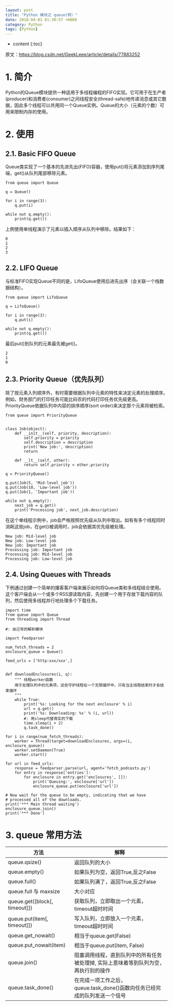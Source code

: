 ```yaml
---
layout: post
title: "Python 模块之 queue(转）"
date: 2018-04-01 01:30:57 +0800
category: Python
tags: [Python]
---
```

* content
{:toc}

原文：[https://blog.csdn.net/GeekLeee/article/details/77883252 
](	原文：https://blog.csdn.net/GeekLeee/article/details/77883252 
)


# 1. 简介

Python的Queue模块提供一种适用于多线程编程的FIFO实现。它可用于在生产者(producer)和消费者(consumer)之间线程安全(thread-safe)地传递消息或其它数据，因此多个线程可以共用同一个Queue实例。Queue的大小（元素的个数）可用来限制内存的使用。


# 2. 使用

## 2.1. Basic FIFO Queue

Queue类实现了一个基本的先进先出(FIFO)容器，使用put()将元素添加到序列尾端，get()从队列尾部移除元素。

	from queue import Queue
	
	q = Queue()
	
	for i in range(3):
	    q.put(i)
	
	while not q.empty():
	    print(q.get())

上例使用单线程演示了元素以插入顺序从队列中移除。结果如下：

	0
	1
	2
	3

## 2.2. LIFO Queue

与标准FIFO实现Queue不同的是，LifoQueue使用后进先出序（会关联一个栈数据结构）。

	from queue import LifoQueue
	
	q = LifoQueue()
	
	for i in range(3):
	    q.put(i)
	
	while not q.empty():
	    print(q.get())

最后put()到队列的元素最先被get()。
	
	2
	1
	0

## 2.3. Priority Queue（优先队列）

除了按元素入列顺序外，有时需要根据队列中元素的特性来决定元素的处理顺序。例如，财务部门的打印任务可能比码农的代码打印任务优先级更高。PriorityQueue依据队列中内容的排序顺序(sort order)来决定那个元素将被检索。

	from queue import PriorityQueue
	
	
	class Job(object):
	    def __init__(self, priority, description):
	        self.priority = priority
	        self.description = description
	        print('New job:', description)
	        return
	
	    def __lt__(self, other):
	        return self.priority < other.priority
	
	q = PriorityQueue()
	
	q.put(Job(5, 'Mid-level job'))
	q.put(Job(10, 'Low-level job'))
	q.put(Job(1, 'Important job'))
	
	while not q.empty():
	    next_job = q.get()
	    print('Processing job', next_job.description)

在这个单线程示例中，job会严格按照优先级从队列中取出。如有有多个线程同时消耗这些job，在get()被调用时，job会依据其优先级被处理。

	New job: Mid-level job
	New job: Low-level job
	New job: Important job
	Processing job: Important job
	Processing job: Mid-level job
	Processing job: Low-level job

## 2.4. Using Queues with Threads

下例通过创建一个简单的播客客户端来展示如何将Queue类和多线程结合使用。这个客户端会从一个或多个RSS源读取内容，先创建一个用于存放下载内容的队列，然后使用多线程并行地处理多个下载任务。

	import time
	from queue import Queue
	from threading import Thread
	
	#: 自己写的解析模块
		
	import feedparser
	
	num_fetch_threads = 2
	enclosure_queue = Queue()
	
	feed_urls = ['http:xxx/xxx',]
	
	
	def downloadEnclosures(i, q):
	    """ 线程worker函数
	    用于处理队列中的元素项，这些守护线程在一个无限循环中，只有当主线程结束时才会结束循环
	    """
	    while True:
	        print('%s: Looking for the next enclosure' % i)
	        url = q.get()
	        print('%s: Downloading: %s' % (i, url))
	        #: 用sleep代替真实的下载
	        time.sleep(i + 2)
	        q.task_done()
	
	for i in range(num_fetch_threads):
	    worker = Thread(target=downloadEnclosures, args=(i, enclosure_queue))
	    worker.setDaemon(True)
	    worker.start()
	
	for url in feed_urls:
	    response = feedparser.parse(url, agent='fetch_podcasts.py')
	    for entry in response['entries']:
	        for enclosure in entry.get('enclosures', []):
	            print('Queuing:', enclosure['url'])
	            enclosure_queue.put(enclosure['url'])
	
	# Now wait for the queue to be empty, indicating that we have
	# processed all of the downloads.
	print('*** Main thread waiting')
	enclosure_queue.join()
	print('*** Done')


# 3. queue 常用方法

方法|解释
|----|----|
queue.qsize()| 返回队列的大小
queue.empty() |如果队列为空，返回True,反之False
queue.full()| 如果队列满了，返回True,反之False
queue.full 与 maxsize| 大小对应
queue.get([block[, timeout]])|获取队列，立即取出一个元素， timeout超时时间
queue.put(item[, timeout]]) |写入队列，立即放入一个元素， timeout超时时间
queue.get_nowait() |相当于queue.get(False)
queue.put_nowait(item)| 相当于queue.put(item, False)
queue.join() |阻塞调用线程，直到队列中的所有任务被处理掉, 实际上意味着等到队列为空，再执行别的操作
queue.task_done() |在完成一项工作之后，queue.task_done()函数向任务已经完成的队列发送一个信号

